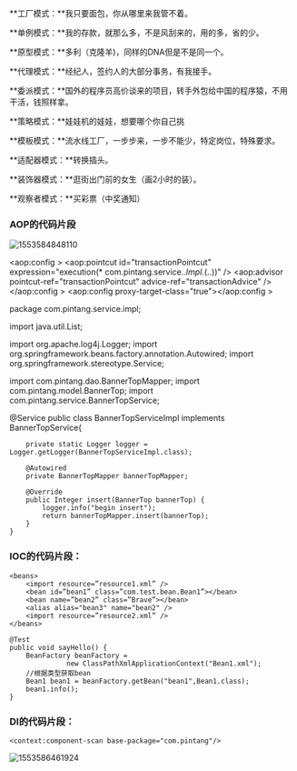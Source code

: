 **工厂模式：**我只要面包，你从哪里来我管不着。

**单例模式：**我的存款，就那么多，不是风刮来的，用的多，省的少。

**原型模式：**多利（克隆羊)，同样的DNA但是不是同一个。

**代理模式：**经纪人，签约人的大部分事务，有我接手。

**委派模式：**国外的程序员高价谈来的项目，转手外包给中国的程序猿，不用干活，钱照样拿。

**策略模式：**娃娃机的娃娃，想要哪个你自己挑

**模板模式：**流水线工厂，一步步来，一步不能少，特定岗位，特殊要求。

**适配器模式：**转换插头。

**装饰器模式：**逛街出门前的女生（画2小时的装）。

**观察者模式：**买彩票（中奖通知）



### AOP的代码片段

![1553584848110](C:\Users\yongahua\AppData\Roaming\Typora\typora-user-images\1553584848110.png)

<aop:config >
	<aop:pointcut id="transactionPointcut"
					  expression="execution(* com.pintang.service..*Impl.*(..))" />
	<aop:advisor pointcut-ref="transactionPointcut"
					 advice-ref="transactionAdvice" />
</aop:config >
<aop:config proxy-target-class="true"></aop:config >



package com.pintang.service.impl;

import java.util.List;

import org.apache.log4j.Logger;
import org.springframework.beans.factory.annotation.Autowired;
import org.springframework.stereotype.Service;

import com.pintang.dao.BannerTopMapper;
import com.pintang.model.BannerTop;
import com.pintang.service.BannerTopService;

@Service
public class BannerTopServiceImpl implements BannerTopService{

		private static Logger logger = Logger.getLogger(BannerTopServiceImpl.class);
	
		@Autowired
		private BannerTopMapper bannerTopMapper;
		
		@Override
		public Integer insert(BannerTop bannerTop) {
			logger.info("begin insert");
			return bannerTopMapper.insert(bannerTop);
		}
	}
### IOC的代码片段：

```
<beans>
    <import resource=”resource1.xml” />
    <bean id=”bean1” class=”com.test.bean.Bean1”></bean>
    <bean name=”bean2” class=”Brave”></bean>
    <alias alias="bean3" name="bean2" />
    <import resource=”resource2.xml” />
</beans>
```

```
@Test
public void sayHello() {
    BeanFactory beanFactory =
              new ClassPathXmlApplicationContext("Bean1.xml");
    //根据类型获取bean
    Bean1 bean1 = beanFactory.getBean("bean1",Bean1.class);
    bean1.info();
}
```

### DI的代码片段：

<!-- 自动扫描controller包下的所有类，如果@Controller注入为bean -->
    <context:component-scan base-package="com.pintang"/>

![1553586461924](C:\Users\yongahua\AppData\Roaming\Typora\typora-user-images\1553586461924.png)